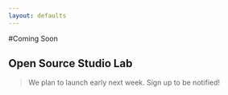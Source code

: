 ```yaml
---
layout: defaults
---
```


#Coming Soon

## Open Source Studio Lab

> We plan to launch early next week. Sign up to be notified!






